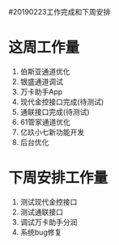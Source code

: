 #20190223工作完成和下周安排

# 这周工作量
1. 伯斯亚通道优化
2. 银盛通道调试
3. 万卡助手App
4. 现代金控接口完成(待测试)
5. 通联接口完成(待测试)
6. 61管家通道优化
7. 亿玖小七新功能开发
8. 后台优化

# 下周安排工作量

1. 测试现代金控接口
2. 测试通联接口
3. 调试万卡助手分润
4. 系统bug修复